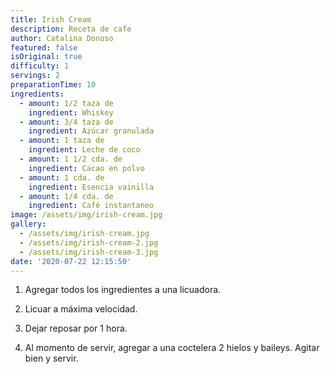 ```yaml
---
title: Irish Cream
description: Receta de cafe
author: Catalina Donoso
featured: false
isOriginal: true
difficulty: 1
servings: 2
preparationTime: 10
ingredients:
  - amount: 1/2 taza de
    ingredient: Whiskey
  - amount: 3/4 taza de
    ingredient: Azúcar granulada
  - amount: 1 taza de
    ingredient: Leche de coco
  - amount: 1 1/2 cda. de
    ingredient: Cacao en polvo
  - amount: 1 cda. de
    ingredient: Esencia vainilla 
  - amount: 1/4 cda. de
    ingredient: Café instantaneo   
image: /assets/img/irish-cream.jpg
gallery:
  - /assets/img/irish-cream.jpg
  - /assets/img/irish-cream-2.jpg
  - /assets/img/irish-cream-3.jpg
date: '2020-07-22 12:15:50'
---
```

1. Agregar todos los ingredientes a una licuadora.				

2. Licuar a máxima velocidad.			

3. Dejar reposar por 1 hora.				

4. Al momento de servir, agregar a una coctelera 2 hielos y baileys. Agitar bien y servir.		
